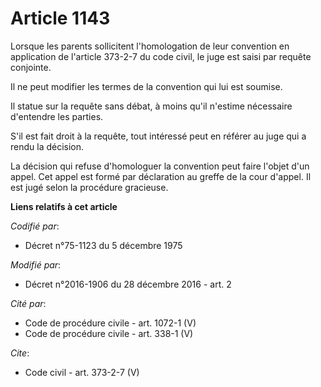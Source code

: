 # Article 1143

Lorsque les parents sollicitent l'homologation de leur convention en application de l'article 373-2-7 du code civil, le juge
est saisi par requête conjointe. 

Il ne peut modifier les termes de la convention qui lui est soumise. 

Il statue sur la requête sans débat, à moins qu'il n'estime nécessaire d'entendre les parties. 

S'il est fait droit à la requête, tout intéressé peut en référer au juge qui a rendu la décision. 

La décision qui refuse d'homologuer la convention peut faire l'objet d'un appel. Cet appel est formé par déclaration au
greffe de la cour d'appel. Il est jugé selon la procédure gracieuse.

**Liens relatifs à cet article**

_Codifié par_:

  - Décret n°75-1123 du 5 décembre 1975

_Modifié par_:

  - Décret n°2016-1906 du 28 décembre 2016 - art. 2

_Cité par_:

  - Code de procédure civile - art. 1072-1 (V)
  - Code de procédure civile - art. 338-1 (V)

_Cite_:

  - Code civil - art. 373-2-7 (V)
